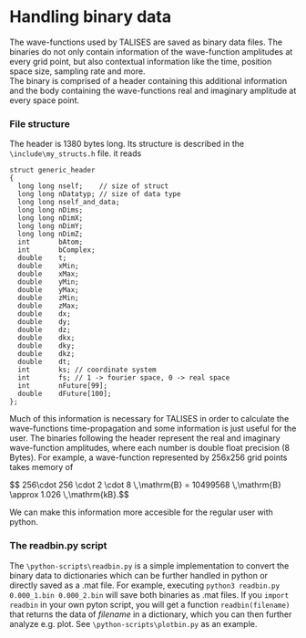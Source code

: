 # Handling binary data
The wave-functions used by TALISES are saved as binary data files.
The binaries do not only contain information of the wave-function amplitudes at every grid point,
but also contextual information like the time, position space size, sampling rate and more.  
The binary is comprised of a header containing this additional information and the body containing the wave-functions real and imaginary amplitude at every space point.
### File structure
The header is 1380 bytes long. Its structure is described in the `\include\my_structs.h` file.
it reads
```
struct generic_header
{
  long long nself;    // size of struct
  long long nDatatyp; // size of data type
  long long nself_and_data;
  long long nDims;
  long long nDimX;
  long long nDimY;
  long long nDimZ;
  int       bAtom;
  int       bComplex;
  double    t;
  double    xMin;
  double    xMax;
  double    yMin;
  double    yMax;
  double    zMin;
  double    zMax;
  double    dx;
  double    dy;
  double    dz;
  double    dkx;
  double    dky;
  double    dkz;
  double    dt;
  int       ks; // coordinate system
  int       fs; // 1 -> fourier space, 0 -> real space
  int       nFuture[99];
  double    dFuture[100];
};
```
Much of this information is necessary for TALISES in order to calculate the wave-functions time-propagation and some information is just useful for the user.
The binaries following the header represent the real and imaginary wave-function amplitudes, where each number is double float precision (8 Bytes).
For example, a wave-function represented by 256x256 grid points takes memory of  
<div>$$ 256\cdot 256 \cdot 2 \cdot 8 \,\mathrm{B} = 10499568 \,\mathrm{B} \approx 1.026 \,\mathrm{kB}.$$ </div>  

We can make this information more accesible for the regular user with python.

### The readbin.py script

The `\python-scripts\readbin.py` is a simple implementation to convert the binary data to dictionaries which can be further handled in python or directly saved as a .mat file.
For example, executing `python3 readbin.py 0.000_1.bin 0.000_2.bin` will save both binaries as .mat files.
If you `import readbin` in your own pyton script, you will get a function `readbin(filename)` that returns the data of *filename* in a dictionary,
which you can then further analyze e.g. plot. See `\python-scripts\plotbin.py` as an example.